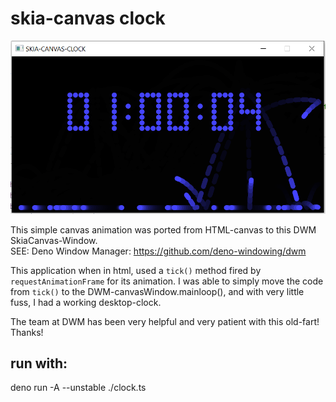 #  skia-canvas clock
![clock](./skia-clock.png)
    
This simple canvas animation was ported from HTML-canvas to this DWM SkiaCanvas-Window.    
SEE:  Deno Window Manager:  https://github.com/deno-windowing/dwm    

This application when in html, used a `tick()` method fired by `requestAnimationFrame` for its animation. I was able to simply move the code from `tick()` to the DWM-canvasWindow.mainloop(), and with very little fuss, I had a working desktop-clock.

The team at DWM has been very helpful and very patient with this old-fart! Thanks!


## run with:    
deno run -A --unstable ./clock.ts